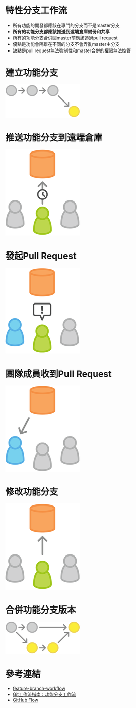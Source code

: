 # 特性分支工作流
* 所有功能的開發都應該在專門的分支而不是master分支
* **所有的功能分支都應該推送到遠端倉庫備份和共享**
* 所有的功能分支合併回master前應該透過pull request
* 優點是功能會隔離在不同的分支不會弄亂master主分支
* 缺點是pull request無法強制性和master合併的權限無法控管

# 建立功能分支
![建立功能分支](1.png)

# 推送功能分支到遠端倉庫
![推送功能分支到遠端倉庫](2.png)

# 發起Pull Request
![發起Pull Request](3.png)

# 團隊成員收到Pull Request
![團隊成員收到Pull Request](4.png)

# 修改功能分支
![修改功能分支](5.png)

# 合併功能分支版本
![合併功能分支版本](6.png)

# 參考連結

* [feature-branch-workflow](https://www.atlassian.com/git/tutorials/comparing-workflows/feature-branch-workflow)
* [Git工作流指南：功能分支工作流](http://blog.jobbole.com/76857/)
* [GitHub Flow](https://guides.github.com/introduction/flow/)

